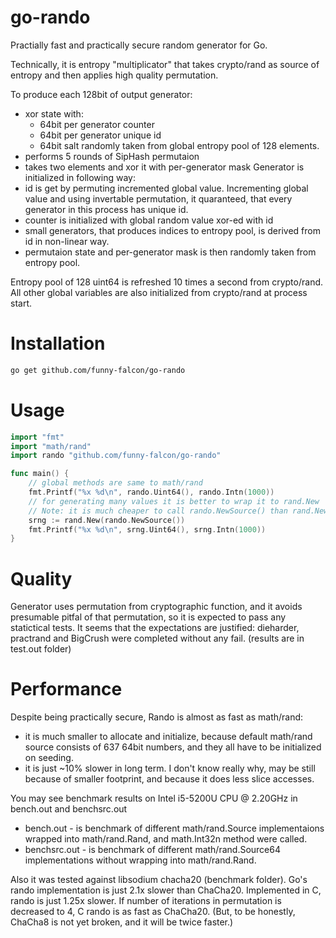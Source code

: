 # go-rando
Practially fast and practically secure random generator for Go.

Technically, it is entropy "multiplicator" that takes crypto/rand as source
of entropy and then applies high quality permutation.

To produce each 128bit of output generator:
- xor state with:
  - 64bit per generator counter
  - 64bit per generator unique id
  - 64bit salt randomly taken from global entropy pool of 128 elements.
- performs 5 rounds of SipHash permutaion
- takes two elements and xor it with per-generator mask
Generator is initialized in following way:
- id is get by permuting incremented global value.
  Incrementing global value and using invertable permutation, it quaranteed,
  that every generator in this process has unique id.
- counter is initialized with global random value xor-ed with id
- small generators, that produces indices to entropy pool, is derived from id in
  non-linear way.
- permutaion state and per-generator mask is then randomly taken from entropy pool.

Entropy pool of 128 uint64 is refreshed 10 times a second from crypto/rand.
All other global variables are also initialized from crypto/rand at process start.

# Installation
```sh
go get github.com/funny-falcon/go-rando
```

# Usage
```go
import "fmt"
import "math/rand"
import rando "github.com/funny-falcon/go-rando"

func main() {
	// global methods are same to math/rand
	fmt.Printf("%x %d\n", rando.Uint64(), rando.Intn(1000))
	// for generating many values it is better to wrap it to rand.New
	// Note: it is much cheaper to call rando.NewSource() than rand.NewSource()
	srng := rand.New(rando.NewSource())
	fmt.Printf("%x %d\n", srng.Uint64(), srng.Intn(1000))
}
```

# Quality

Generator uses permutation from cryptographic function, and it avoids presumable
pitfal of that permutation, so it is expected to pass any statictical tests.
It seems that the expectations are justified: dieharder, practrand and BigCrush
were completed without any fail. (results are in test.out folder)

# Performance

Despite being practically secure, Rando is almost as fast as math/rand:
- it is much smaller to allocate and initialize, because default math/rand
  source consists of 637 64bit numbers, and they all have to be initialized
  on seeding.
- it is just ~10% slower in long term. I don't know really why, may be still
  because of smaller footprint, and because it does less slice accesses.

You may see benchmark results on Intel i5-5200U CPU @ 2.20GHz in bench.out
and benchsrc.out
- bench.out - is benchmark of different math/rand.Source implementaions wrapped
  into math/rand.Rand, and math.Int32n method were called.
- benchsrc.out - is benchmark of different math/rand.Source64 implementations
  without wrapping into math/rand.Rand.

Also it was tested against libsodium chacha20 (benchmark folder). Go's rando implementation
is just 2.1x slower than ChaCha20. Implemented in C, rando is just 1.25x slower.
If number of iterations in permutation is decreased to 4, C rando is as fast as
ChaCha20.
(But, to be honestly, ChaCha8 is not yet broken, and it will be twice faster.)
